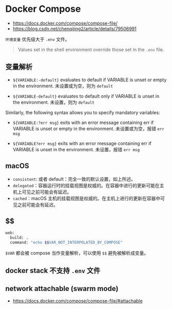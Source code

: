 # Docker Compose

* https://docs.docker.com/compose/compose-file/
* https://blog.csdn.net/chenqijing2/article/details/79506991

`环境变量` 优先级大于 `.env` 文件。

> Values set in the shell environment override those set in the `.env` file.

## 变量解析

* `${VARIABLE:-default}` evaluates to default if VARIABLE is unset or empty in the environment. 未设置或为空，则为 `default`

* `${VARIABLE-default}` evaluates to default only if VARIABLE is unset in the environment. 未设置，则为 `default`

Similarly, the following syntax allows you to specify mandatory variables:

* `${VARIABLE:?err msg}` exits with an error message containing err if VARIABLE is unset or empty in the environment. 未设置或为空，报错 `err msg`

* `${VARIABLE?err msg}` exits with an error message containing err if VARIABLE is unset in the environment. 未设置，报错 `err msg`

## macOS

* `consistent`: 或者 default：完全一致的默认设置，如上所述。
* `delegated`：容器运行时的挂载视图是权威的。在容器中进行的更新可能在主机上可见之前可能会有延迟。
* `cached`：macOS 主机的挂载视图是权威的。在主机上进行的更新在容器中可见之前可能会有延迟。

## $$

```bash
web:
  build: .
  command: "echo $$VAR_NOT_INTERPOLATED_BY_COMPOSE"
```

`$VAR` 都会被 compose 当作变量解析，可以使用 `$$` 避免被解析成变量。

## docker stack 不支持 `.env` 文件

## network attachable (swarm mode)

* https://docs.docker.com/compose/compose-file/#attachable
